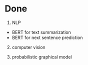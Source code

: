# Done

1. NLP
- BERT for text summarization
- BERT for next sentence prediction

2. computer vision

3. probabilistic graphical model



